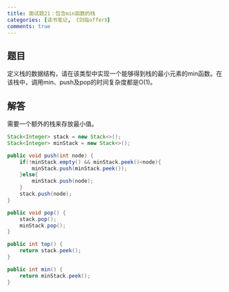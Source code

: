 ```yaml
---
title: 面试题21：包含min函数的栈
categories: [读书笔记, 《剑指offer》]
comments: true
---
```


## 题目

定义栈的数据结构，请在该类型中实现一个能够得到栈的最小元素的min函数。在该栈中，调用min、push及pop的时间复杂度都是O(1)。

<!--more-->

## 解答

需要一个额外的栈来存放最小值。

```java
Stack<Integer> stack = new Stack<>();
Stack<Integer> minStack = new Stack<>();

public void push(int node) {
    if(!minStack.empty() && minStack.peek()<node){
        minStack.push(minStack.peek());
    }else{
        minStack.push(node);
    }
    stack.push(node);
}

public void pop() {
    stack.pop();
    minStack.pop();
}

public int top() {
    return stack.peek();
}

public int min() {
    return minStack.peek();
}
```
